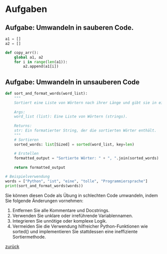 # Aufgaben

## Aufgabe: Umwandeln in sauberen Code.

```python
a1 = []
a2 = []

def copy_arr():
    global a1, a2
    for i in range(len(a1)):
        a2.append(a1[i])
```

## Aufgabe: Umwandeln in unsauberen Code

```python
def sort_and_format_words(word_list):
    """
    Sortiert eine Liste von Wörtern nach ihrer Länge und gibt sie in einem formatierten String zurück.
    
    Args:
    word_list (list): Eine Liste von Wörtern (strings).
    
    Returns:
    str: Ein formatierter String, der die sortierten Wörter enthält.
    """
    # Sortieren
    sorted_words: list[Sized] = sorted(word_list, key=len)
    
    # Erstellen
    formatted_output = "Sortierte Wörter: " + ", ".join(sorted_words)
    
    return formatted_output

# Beispielverwendung
words = ["Python", "ist", "eine", "tolle", "Programmiersprache"]
print(sort_and_format_words(words))
```

Sie können diesen Code als Übung in schlechten Code umwandeln, indem Sie folgende Änderungen vornehmen:

1. Entfernen Sie alle Kommentare und Docstrings.
2. Verwenden Sie unklare oder irreführende Variablennamen.
3. Integrieren Sie unnötige oder komplexe Logik.
4. Vermeiden Sie die Verwendung hilfreicher Python-Funktionen wie sorted() und implementieren Sie stattdessen eine
   ineffiziente Sortiermethode.

[zurück](../TheGoodPractices)